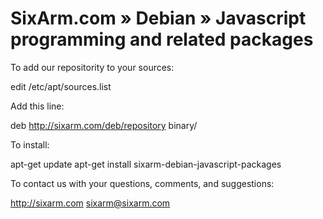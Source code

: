 # SixArm.com » Debian » Javascript programming and related packages

To add our repositority to your sources:

   edit /etc/apt/sources.list

Add this line:

   deb http://sixarm.com/deb/repository binary/

To install:

   apt-get update
   apt-get install sixarm-debian-javascript-packages

To contact us with your questions, comments, and suggestions:

   http://sixarm.com
   sixarm@sixarm.com
